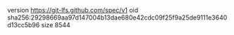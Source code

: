version https://git-lfs.github.com/spec/v1
oid sha256:29298669aa97d147004b13dae680e42cdc09f25f9a25de9111e3640d13cc5b96
size 8544
